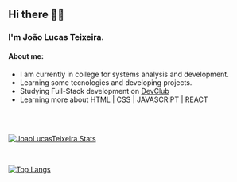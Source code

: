 <h2>Hi there 🖖🏻</h2>

<h3>I'm João Lucas Teixeira.</h3>

<h4>About me:</h4>

<ul>
  <li>I am currently in college for systems analysis and development.</li>
  <li>Learning some tecnologies and developing projects.</li>
  <li> Studying Full-Stack development on <a href="https://rodolfomori.com.br/pagina-de-espera/">DevClub</a></li>
  <li>Learning more about HTML | CSS | JAVASCRIPT | REACT</li>
</ul> 

<br />
<br />

[![JoaoLucasTeixeira Stats](https://github-readme-stats.vercel.app/api?username=JoaoLucasTeixeira&show_icons=true&theme=vision-friendly-dark)](https://github.com/JoaoLucasTeixeira/github-readme-stats)

<br />

[![Top Langs](https://github-readme-stats.vercel.app/api/top-langs/?username=JoaoLucasTeixeira&layout=compact&show_icons=true&theme=vision-friendly-dark)](https://github.com/rodolfomori/github-readme-stats)









<!--
**JoaoLucasLeitao/JoaoLucasLeitao** is a ✨ _special_ ✨ repository because its `README.md` (this file) appears on your GitHub profile.

Here are some ideas to get you started:

- 🔭 I’m currently working on ...
- 🌱 I’m currently learning ...
- 👯 I’m looking to collaborate on ...
- 🤔 I’m looking for help with ...
- 💬 Ask me about ...
- 📫 How to reach me: ...
- 😄 Pronouns: ...
- ⚡ Fun fact: ...
-->
